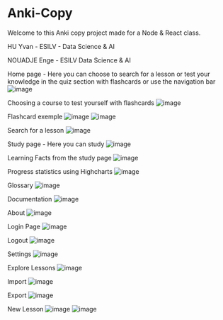 # Anki-Copy
Welcome to this Anki copy project made for a Node & React class.

HU Yvan - ESILV - Data Science & AI

NOUADJE Enge - ESILV Data Science & AI

Home page - Here you can choose to search for a lesson or test your knowledge in the quiz section with flashcards or use the navigation bar 
![image](https://github.com/Budweiser1337/Anki-Copy/assets/145338914/e786eb42-0c0b-4609-a813-728fd3602932)

Choosing a course to test yourself with flashcards
![image](https://github.com/Budweiser1337/Anki-Copy/assets/145338914/d0333633-fdae-436f-9cc9-766fcbfe3148)

Flashcard exemple
![image](https://github.com/Budweiser1337/Anki-Copy/assets/145338914/52f9c33d-cb65-44fd-956a-1b8f55a2cce8)
![image](https://github.com/Budweiser1337/Anki-Copy/assets/145338914/509faf70-05a9-49a7-800f-b89741ab0b44)


Search for a lesson
![image](https://github.com/Budweiser1337/Anki-Copy/assets/145338914/4fd7efe4-63f9-45cf-94f4-ff7b8ba2a260)

Study page - Here you can study 
![image](https://github.com/Budweiser1337/Anki-Copy/assets/145338914/bbd035ea-bb03-4b4e-a490-fb8987c89b7c)

Learning Facts from the study page 
![image](https://github.com/Budweiser1337/Anki-Copy/assets/145338914/d04c8f1b-f37a-4f23-a20c-da63d32e7a63)

Progress statistics using Highcharts
![image](https://github.com/Budweiser1337/Anki-Copy/assets/145338914/d4b89358-d07b-489b-9c89-fa90561ffb1d)

Glossary
![image](https://github.com/Budweiser1337/Anki-Copy/assets/145338914/87efe8a4-8a97-4134-ac39-9595b0b998db)

Documentation
![image](https://github.com/Budweiser1337/Anki-Copy/assets/145338914/2e5c5022-18dc-4c20-936e-ee07fc9f0127)

About
![image](https://github.com/Budweiser1337/Anki-Copy/assets/145338914/2f18e9f3-1dcc-4780-a079-2f8f2652a610)

Login Page
![image](https://github.com/Budweiser1337/Anki-Copy/assets/145338914/82f0faa1-6b7b-4cba-885a-98f485abbd20)

Logout
![image](https://github.com/Budweiser1337/Anki-Copy/assets/145338914/4f67feff-7959-4ce0-a268-62d36c692ab4)

Settings
![image](https://github.com/Budweiser1337/Anki-Copy/assets/145338914/966081b2-e572-4508-90cf-26f15d41cd18)

Explore Lessons
![image](https://github.com/Budweiser1337/Anki-Copy/assets/145338914/10b5cc89-41a0-4ccc-a5f0-dd3b28cc18ef)

Import
![image](https://github.com/Budweiser1337/Anki-Copy/assets/145338914/3db3f941-d3ee-4060-b920-fc0705e87471)

Export 
![image](https://github.com/Budweiser1337/Anki-Copy/assets/145338914/ab5c26bf-4f55-4d34-a478-1f1348381ef7)

New Lesson
![image](https://github.com/Budweiser1337/Anki-Copy/assets/145338914/818acc4b-059d-4292-83fb-703753de7d60)
![image](https://github.com/Budweiser1337/Anki-Copy/assets/145338914/c73ed2c7-130e-4264-9627-ebd2f18e5aba)


